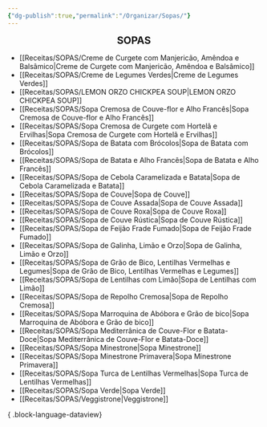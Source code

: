 ```yaml
---
{"dg-publish":true,"permalink":"/Organizar/Sopas/"}
---
```


<div style="text-align: center;"> <span style="font-size: 20px;"><b>SOPAS</b></span> </div>

- [[Receitas/SOPAS/Creme de Curgete com Manjericão, Amêndoa e Balsâmico\|Creme de Curgete com Manjericão, Amêndoa e Balsâmico]]
- [[Receitas/SOPAS/Creme de Legumes Verdes\|Creme de Legumes Verdes]]
- [[Receitas/SOPAS/LEMON ORZO CHICKPEA SOUP\|LEMON ORZO CHICKPEA SOUP]]
- [[Receitas/SOPAS/Sopa Cremosa de Couve-flor e Alho Francês\|Sopa Cremosa de Couve-flor e Alho Francês]]
- [[Receitas/SOPAS/Sopa Cremosa de Curgete com Hortelã e Ervilhas\|Sopa Cremosa de Curgete com Hortelã e Ervilhas]]
- [[Receitas/SOPAS/Sopa de Batata com Brócolos\|Sopa de Batata com Brócolos]]
- [[Receitas/SOPAS/Sopa de Batata e Alho Francês\|Sopa de Batata e Alho Francês]]
- [[Receitas/SOPAS/Sopa de Cebola Caramelizada e Batata\|Sopa de Cebola Caramelizada e Batata]]
- [[Receitas/SOPAS/Sopa de Couve\|Sopa de Couve]]
- [[Receitas/SOPAS/Sopa de Couve Assada\|Sopa de Couve Assada]]
- [[Receitas/SOPAS/Sopa de Couve Roxa\|Sopa de Couve Roxa]]
- [[Receitas/SOPAS/Sopa de Couve Rústica\|Sopa de Couve Rústica]]
- [[Receitas/SOPAS/Sopa de Feijão Frade Fumado\|Sopa de Feijão Frade Fumado]]
- [[Receitas/SOPAS/Sopa de Galinha, Limão e Orzo\|Sopa de Galinha, Limão e Orzo]]
- [[Receitas/SOPAS/Sopa de Grão de Bico, Lentilhas Vermelhas e Legumes\|Sopa de Grão de Bico, Lentilhas Vermelhas e Legumes]]
- [[Receitas/SOPAS/Sopa de Lentilhas com Limão\|Sopa de Lentilhas com Limão]]
- [[Receitas/SOPAS/Sopa de Repolho Cremosa\|Sopa de Repolho Cremosa]]
- [[Receitas/SOPAS/Sopa Marroquina de Abóbora e Grão de bico\|Sopa Marroquina de Abóbora e Grão de bico]]
- [[Receitas/SOPAS/Sopa Mediterrânica de Couve-Flor e Batata-Doce\|Sopa Mediterrânica de Couve-Flor e Batata-Doce]]
- [[Receitas/SOPAS/Sopa Minestrone\|Sopa Minestrone]]
- [[Receitas/SOPAS/Sopa Minestrone Primavera\|Sopa Minestrone Primavera]]
- [[Receitas/SOPAS/Sopa Turca de Lentilhas Vermelhas\|Sopa Turca de Lentilhas Vermelhas]]
- [[Receitas/SOPAS/Sopa Verde\|Sopa Verde]]
- [[Receitas/SOPAS/Veggistrone\|Veggistrone]]

{ .block-language-dataview}
